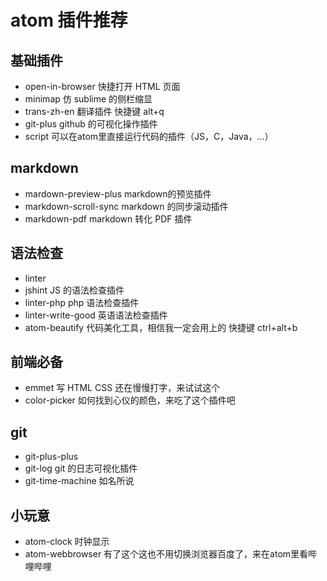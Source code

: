 # atom 插件推荐

## 基础插件
+ open-in-browser 快捷打开 HTML 页面
+ minimap 仿 sublime 的侧栏缩显
+ trans-zh-en 翻译插件 快捷键 alt+q
+ git-plus github 的可视化操作插件
+ script 可以在atom里直接运行代码的插件（JS，C，Java，...）

## markdown
+ mardown-preview-plus markdown的预览插件
+ markdown-scroll-sync markdown 的同步滚动插件
+ markdown-pdf markdown 转化 PDF 插件

## 语法检查
+ linter
+ jshint JS 的语法检查插件
+ linter-php php 语法检查插件
+ linter-write-good 英语语法检查插件
+ atom-beautify 代码美化工具，相信我一定会用上的 快捷键 ctrl+alt+b

## 前端必备
+ emmet 写 HTML CSS 还在慢慢打字，来试试这个
+ color-picker 如何找到心仪的颜色，来吃了这个插件吧

## git
+ git-plus-plus
+ git-log git 的日志可视化插件
+ git-time-machine 如名所说

## 小玩意
+ atom-clock 时钟显示
+ atom-webbrowser 有了这个这也不用切换浏览器百度了，来在atom里看哔哩哔哩
